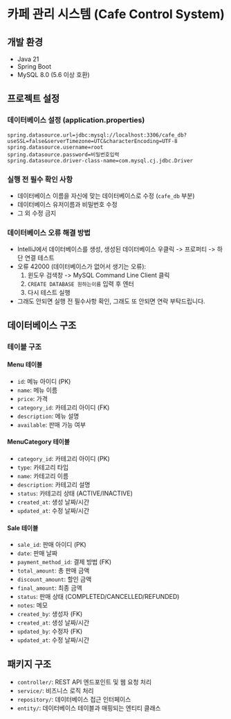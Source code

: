 # 카페 관리 시스템 (Cafe Control System)

## 개발 환경
- Java 21
- Spring Boot
- MySQL 8.0 (5.6 이상 호환)

## 프로젝트 설정

### 데이터베이스 설정 (application.properties)
```
spring.datasource.url=jdbc:mysql://localhost:3306/cafe_db?useSSL=false&serverTimezone=UTC&characterEncoding=UTF-8
spring.datasource.username=root
spring.datasource.password=비밀번호입력
spring.datasource.driver-class-name=com.mysql.cj.jdbc.Driver
```

### 실행 전 필수 확인 사항
- 데이터베이스 이름을 자신에 맞는 데이터베이스로 수정 (`cafe_db` 부분)
- 데이터베이스 유저이름과 비밀번호 수정
- 그 외 수정 금지

### 데이터베이스 오류 해결 방법
- IntelliJ에서 데이터베이스를 생성, 생성된 데이터베이스 우클릭 -> 프로퍼티 -> 하단 연결 테스트
- 오류 42000 (데이터베이스가 없어서 생기는 오류): 
  1. 윈도우 검색창 -> MySQL Command Line Client 클릭
  2. `CREATE DATABASE 원하는이름` 입력 후 엔터
  3. 다시 테스트 실행
- 그래도 안되면 실행 전 필수사항 확인, 그래도 또 안되면 연락 부탁드립니다.

## 데이터베이스 구조

### 테이블 구조

#### Menu 테이블
- `id`: 메뉴 아이디 (PK)
- `name`: 메뉴 이름
- `price`: 가격
- `category_id`: 카테고리 아이디 (FK)
- `description`: 메뉴 설명
- `available`: 판매 가능 여부

#### MenuCategory 테이블
- `category_id`: 카테고리 아이디 (PK)
- `type`: 카테고리 타입
- `name`: 카테고리 이름
- `description`: 카테고리 설명
- `status`: 카테고리 상태 (ACTIVE/INACTIVE)
- `created_at`: 생성 날짜/시간
- `updated_at`: 수정 날짜/시간

#### Sale 테이블
- `sale_id`: 판매 아이디 (PK)
- `date`: 판매 날짜
- `payment_method_id`: 결제 방법 (FK)
- `total_amount`: 총 판매 금액
- `discount_amount`: 할인 금액
- `final_amount`: 최종 금액
- `status`: 판매 상태 (COMPLETED/CANCELLED/REFUNDED)
- `notes`: 메모
- `created_by`: 생성자 (FK)
- `created_at`: 생성 날짜/시간
- `updated_by`: 수정자 (FK)
- `updated_at`: 수정 날짜/시간

## 패키지 구조
- `controller/`: REST API 엔드포인트 및 웹 요청 처리
- `service/`: 비즈니스 로직 처리
- `repository/`: 데이터베이스 접근 인터페이스
- `entity/`: 데이터베이스 테이블과 매핑되는 엔티티 클래스
